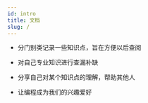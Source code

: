 ```yaml
---
id: intro
title: 文档
slug: /
---
```


* 分门别类记录一些知识点，旨在方便以后查阅

* 对自己专业知识进行查漏补缺

* 分享自己对某个知识点的理解，帮助其他人

* 让编程成为我们的兴趣爱好
